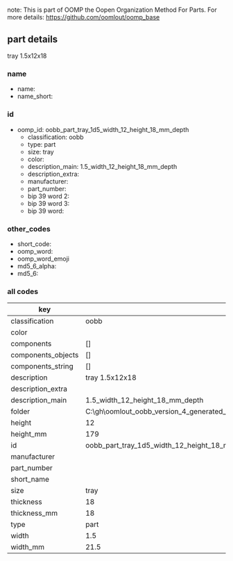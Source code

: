 #   

note: This is part of OOMP the Oopen Organization Method For Parts. For more details: https://github.com/oomlout/oomp_base

##  part details



tray 1.5x12x18

### name
* name: 
* name_short: 
### id
* oomp_id: oobb_part_tray_1d5_width_12_height_18_mm_depth
  * classification: oobb
  * type: part
  * size: tray
  * color: 
  * description_main: 1.5_width_12_height_18_mm_depth
  * description_extra: 
  * manufacturer: 
  * part_number: 
  * bip 39 word 2: 
  * bip 39 word 3: 
  * bip 39 word: 

### other_codes
* short_code: 
* oomp_word: 
* oomp_word_emoji 
* md5_6_alpha: 
* md5_6: 









### all codes 
| key | value |  
| --- | --- |  
| classification | oobb |  
| color |  |  
| components | [] |  
| components_objects | [] |  
| components_string | [] |  
| description | tray 1.5x12x18 |  
| description_extra |  |  
| description_main | 1.5_width_12_height_18_mm_depth |  
| folder | C:\gh\oomlout_oobb_version_4_generated_parts\things\oobb_part_tray_1d5_width_12_height_18_mm_depth |  
| height | 12 |  
| height_mm | 179 |  
| id | oobb_part_tray_1d5_width_12_height_18_mm_depth |  
| manufacturer |  |  
| part_number |  |  
| short_name |  |  
| size | tray |  
| thickness | 18 |  
| thickness_mm | 18 |  
| type | part |  
| width | 1.5 |  
| width_mm | 21.5 |  
